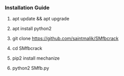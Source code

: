 ### Installation Guide

1. apt update && apt upgrade

2. apt install python2

3. git clone https://github.com/saintmalik/SMfbcrack

4. cd SMfbcrack

5. pip2 install mechanize

6. python2 SMfb.py


